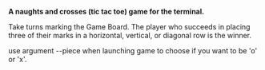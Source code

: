 **A naughts and crosses (tic tac toe) game for the terminal.**

Take turns marking the Game Board. The player who succeeds in placing three of their marks in a horizontal, vertical, or diagonal row is the winner. 

use argument --piece when launching game to choose if you want to be 'o' or 'x'.
